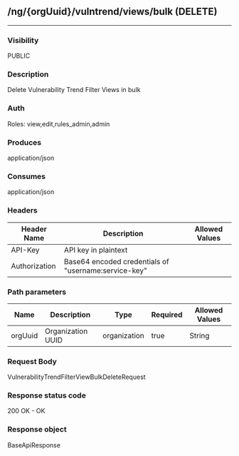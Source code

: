 ## /ng/{orgUuid}/vulntrend/views/bulk (DELETE)
---
### Visibility
PUBLIC
### Description
Delete Vulnerability Trend Filter Views in bulk
### Auth
Roles: view,edit,rules_admin,admin
### Produces
application/json
### Consumes
application/json
### Headers
| Header Name | Description | Allowed Values |
| ----------- | ----------- | ----------- |
| API-Key | API key in plaintext |  |
| Authorization | Base64 encoded credentials of &quot;username:service-key&quot; |  |
### Path parameters
| Name | Description | Type | Required | Allowed Values |
| ----------- | ----------- | ----------- | ----------- | ----------- |
| orgUuid | Organization UUID | organization | true | String |
### Request Body
VulnerabilityTrendFilterViewBulkDeleteRequest
### Response status code
200 OK - OK
### Response object
BaseApiResponse
